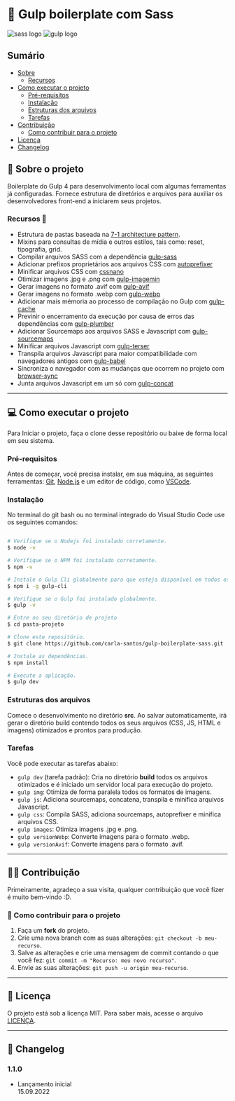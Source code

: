 # 🥤 Gulp boilerplate com Sass 

![sass logo](https://user-images.githubusercontent.com/10498583/31125541-e2a732e6-a848-11e7-959d-7d7b0c138124.jpg)
![gulp logo](https://user-images.githubusercontent.com/10498583/31125542-e2a78b88-a848-11e7-8ac5-c396f46e811f.jpg)

## Sumário

- [Sobre](#sobre-o-projeto)
   - [Recursos](#recursos)    
- [Como executar o projeto](#como-executar-o-projeto)
   - [Pré-requisitos](#pre-requisitos)
   - [Instalação](#instalacao) 
   - [Estruturas dos arquivos](#estruturas-dos-arquivos)
   - [Tarefas](#tarefas)          
- [Contribuição](#contribuicao)
  - [Como contribuir para o projeto](#como-contribuir-para-o-projeto) 
- [Licença](#licenca)
- [Changelog](#changelog) 

## :green_book: Sobre o projeto <a name = "sobre-o-projeto"></a>

Boilerplate do Gulp 4 para desenvolvimento local com algumas ferramentas já configuradas. Fornece estrutura de diretórios e arquivos para auxiliar os desenvolvedores
front-end a iniciarem seus projetos.

### Recursos <a name = "recursos"></a> :wrench:

- Estrutura de pastas baseada na [7-1 architecture pattern](https://github.com/KittyGiraudel/sass-boilerplate).
- Mixins para consultas de mídia e outros estilos, tais como: reset, tipografia, grid.
- Compilar arquivos SASS com a dependência [gulp-sass](https://www.npmjs.com/package/gulp-sass)
- Adicionar prefixos proprietários aos arquivos CSS com [autoprefixer](https://www.npmjs.com/package/autoprefixer)
- Minificar arquivos CSS com [cssnano](https://www.npmjs.com/package/cssnano)
- Otimizar imagens .jpg e .png com [gulp-imagemin](https://www.npmjs.com/package/gulp-imagemin)
- Gerar imagens no formato .avif com [gulp-avif](https://www.npmjs.com/package/gulp-avif)
- Gerar imagens no formato .webp com [gulp-webp](https://www.npmjs.com/package/gulp-webp)
- Adicionar mais mémoria ao processo de compilação no Gulp com [gulp-cache](https://www.npmjs.com/package/gulp-cache)
- Previnir o encerramento da execução por causa de erros das dependências com [gulp-plumber](https://www.npmjs.com/package/gulp-plumber) 
- Adicionar Sourcemaps aos arquivos SASS e Javascript com [gulp-sourcemaps](https://www.npmjs.com/package/gulp-sourcemaps)
- Minificar arquivos Javascript com [gulp-terser](https://www.npmjs.com/package/gulp-terser)
- Transpila arquivos Javascript para maior compatibilidade com navegadores antigos com [gulp-babel](https://www.npmjs.com/package/gulp-babel)
- Sincroniza o navegador com as mudanças que ocorrem no projeto com [browser-sync](https://www.npmjs.com/package/browser-sync)
- Junta arquivos Javascript em um só com [gulp-concat](https://www.npmjs.com/package/gulp-concat)

---

## :computer: Como executar o projeto <a name = "como-executar-o-projeto"></a>

Para Iniciar o projeto, faça o clone desse repositório ou baixe de forma local em seu sistema.

### Pré-requisitos <a name = "pre-requisitos"></a>

Antes de começar, você precisa instalar, em sua máquina, as seguintes ferramentas: [Git](https://git-scm.com/), [Node.js](https://nodejs.org/en/) 
e um editor de código, como [VSCode](https://code.visualstudio.com/).

### Instalação <a name = "instalacao"></a>

No terminal do git bash ou no terminal integrado do Visual Studio Code use os seguintes comandos:

```bash

# Verifique se o Nodejs foi instalado corretamente.
$ node -v 

# Verifique se o NPM foi instalado corretamente.
$ npm -v

# Instale o Gulp Cli globalmente para que esteja disponível em todos os projetos, para todos os usuários do computador.
$ npm i -g gulp-cli

# Verifique se o Gulp foi instalado globalmente.
$ gulp -v

# Entre no seu diretório de projeto
$ cd pasta-projeto

# Clone este repositório.
$ git clone https://github.com/carla-santos/gulp-boilerplate-sass.git

# Instale as dependências.
$ npm install

# Execute a aplicação.
$ gulp dev

```

### Estruturas dos arquivos <a name = "estruturas-dos-arquivos"></a>

Comece o desenvolvimento no diretório **src**. Ao salvar automaticamente, irá gerar o diretório build contendo todos os seus arquivos (CSS, JS, HTML e imagens) 
otimizados e prontos para produção.

### Tarefas <a name = "tarefas"></a>

Você pode executar as tarefas abaixo:

- `gulp dev` (tarefa padrão): Cria no diretório **build** todos os arquivos otimizados e é iniciado um servidor local para execução do projeto.
- `gulp img`: Otimiza de forma paralela todos os formatos de imagens.
- `gulp js`: Adiciona sourcemaps, concatena, transpila e minifica arquivos Javascript.
- `gulp css`: Compila SASS, adiciona sourcemaps, autoprefixer e minifica arquivos CSS.
- `gulp images`: Otimiza imagens .jpg e .png.
- `gulp versionWebp`: Converte imagens para o formato .webp.
- `gulp versionAvif`: Converte imagens para o formato .avif.

---

## 👨‍💻 Contribuição <a name = "contribuicao"></a>

Primeiramente, agradeço a sua visita, qualquer contribuição que você fizer é muito bem-vindo :D.

### 💪 Como contribuir para o projeto <a name = "como-contribuir-para-o-projeto"></a>

1. Faça um **fork** do projeto.
2. Crie uma nova branch com as suas alterações: `git checkout -b meu-recurso`.
3. Salve as alterações e crie uma mensagem de commit contando o que você fez: `git commit -m "Recurso: meu novo recurso"`.
4. Envie as suas alterações: `git push -u origin meu-recurso`.

---

## :pencil: Licença <a name = "licenca"></a>  
 
O projeto está sob a licença MIT. Para saber mais, acesse o arquivo [LICENÇA](https://github.com/carla-santos/gulp-boilerplate-sass/blob/main/LICENSE).

---

## :dizzy: Changelog <a name = "changelog"></a>  

### 1.1.0
- Lançamento inicial<br>
15.09.2022
